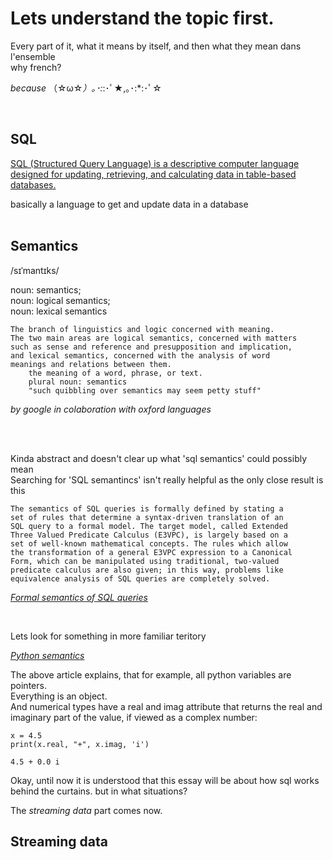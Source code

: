 <h1> Lets understand the topic first.</h1>
Every part of it, what it means by itself, and then what they mean dans l'ensemble </br>
why french? </br>

*because* （☆ω☆*）｡･:*:･ﾟ★,｡･:*:･ﾟ☆ 

</br>
<h2>SQL</h2>

[SQL (Structured Query Language) is a descriptive computer language designed for updating, retrieving, and calculating data in table-based databases.](https://developer.mozilla.org/en-US/docs/Glossary/SQL)</br>

basically a language to get and update data in a database
</br></br>



<h2>Semantics</h2>
/sɪˈmantɪks/

noun: semantics;</br>
noun: logical semantics; </br>
noun: lexical semantics</br>

    The branch of linguistics and logic concerned with meaning.
    The two main areas are logical semantics, concerned with matters 
    such as sense and reference and presupposition and implication, 
    and lexical semantics, concerned with the analysis of word 
    meanings and relations between them.
        the meaning of a word, phrase, or text.
        plural noun: semantics
        "such quibbling over semantics may seem petty stuff"

*by google in colaboration with oxford languages*</br>

</br></br>

Kinda abstract and doesn't clear up what 'sql semantics' could possibly mean</br>
Searching for 'SQL semantincs' isn't really helpful as the only close result is this</br>

    The semantics of SQL queries is formally defined by stating a 
    set of rules that determine a syntax-driven translation of an 
    SQL query to a formal model. The target model, called Extended 
    Three Valued Predicate Calculus (E3VPC), is largely based on a 
    set of well-known mathematical concepts. The rules which allow 
    the transformation of a general E3VPC expression to a Canonical 
    Form, which can be manipulated using traditional, two-valued 
    predicate calculus are also given; in this way, problems like 
    equivalence analysis of SQL queries are completely solved.

[*Formal semantics of SQL queries*](https://dl.acm.org/doi/abs/10.1145/111197.111212)

</br>

Lets look for something in more familiar teritory</br>

[*Python semantics*](https://jakevdp.github.io/WhirlwindTourOfPython/03-semantics-variables.html)

The above article explains, that for example, all python variables are pointers. </br>
Everything is an object. </br>
And numerical types have a real and imag attribute that returns the real and imaginary part of the value, if viewed as a complex number:</br>

    x = 4.5
    print(x.real, "+", x.imag, 'i')

    4.5 + 0.0 i

Okay, until now it is understood that this essay will be about how sql works behind the curtains. but in what situations?</br>

The *streaming data* part comes now.

<h2>Streaming data</h2>

